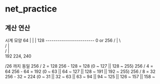 # net_practice


## 계산 연산


시계 모양
			    64
                |
                |
                |
128 ------------------------- 0 or 256
              / | \   
           /    |    \
        /       |       \
				192      224, 240


/26 까지 동일
256 / 2 = 128		256 - 128	=	128 (0 ~ 127 || 128 ~ 255)
256 / 4 = 64		256 - 64	=	192 (0 ~  63 ||  64 ~ 127 || 128 ~ 191 || 192 ~ 255)
256 / 8 = 32		256 - 32	=	224 (0 ~  31 ||  32 ~  63 ||  63 ~  94 ||  94 ~  125 || 126 ~ 157 || 158 ~ 
